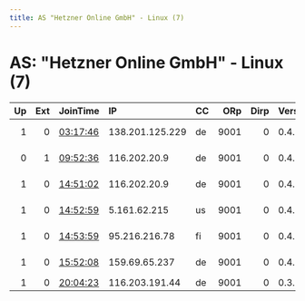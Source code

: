 ```yaml
---
title: AS "Hetzner Online GmbH" - Linux (7)
---
```


# AS: "Hetzner Online GmbH" - Linux (7)

|   Up |   Ext | JoinTime                                                                                              | IP              | CC   |   ORp |   Dirp | Version   | Contact                   | Nickname       |   eFamMembers |
|-----:|------:|:------------------------------------------------------------------------------------------------------|:----------------|:-----|------:|-------:|:----------|:--------------------------|:---------------|--------------:|
|    1 |     0 | [03:17:46](https://nusenu.github.io/OrNetStats/w/relay/05544F59307DB50B9CF03B57E212D8CD4E25A19D.html) | 138.201.125.229 | de   |  9001 |      0 | 0.4.6.9   | thewarsawpakt at gmail.co | paktindustries |             1 |
|    0 |     1 | [09:52:36](https://nusenu.github.io/OrNetStats/w/relay/57975619443843C29F544B0242512BC9ED23EA11.html) | 116.202.20.9    | de   |  9001 |      0 | 0.4.6.9   | IzumiRelay at protonmail  | Izumi          |             1 |
|    1 |     0 | [14:51:02](https://nusenu.github.io/OrNetStats/w/relay/8035FCD37436B80B93A90AB510DE053EF76E1D31.html) | 116.202.20.9    | de   |  9001 |      0 | 0.4.6.9   | IzumiRelay at protonmail  | Izumi          |             3 |
|    1 |     0 | [14:52:59](https://nusenu.github.io/OrNetStats/w/relay/F482A80D0B1D4785CB8EDEBFB5066D5421D7BB84.html) | 5.161.62.215    | us   |  9001 |      0 | 0.4.6.9   | IzumiRelay at protonmail  | Ryuga          |             3 |
|    1 |     0 | [14:53:59](https://nusenu.github.io/OrNetStats/w/relay/ED7863D393E3D1D571357D647E8DC65CB2B45FFD.html) | 95.216.216.78   | fi   |  9001 |      0 | 0.4.6.9   | IzumiRelay at protonmail  | Akira          |             3 |
|    1 |     0 | [15:52:08](https://nusenu.github.io/OrNetStats/w/relay/D9AA3A3F37F20340D9F63345EB16591BBCD5A346.html) | 159.69.65.237   | de   |  9001 |      0 | 0.4.6.9   | admin at files dot fail   | FailFiles      |             1 |
|    1 |     0 | [20:04:23](https://nusenu.github.io/OrNetStats/w/relay/80CF3D1576AD01E46C08BB95D5BE72BE0FF2B776.html) | 116.203.191.44  | de   |  9001 |      0 | 0.3.5.16  | None                      | Hetznerrelay   |             1 |
